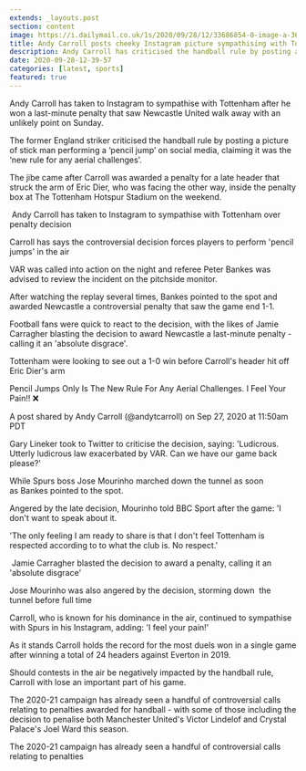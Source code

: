 ```yaml
---
extends: _layouts.post
section: content
image: https://i.dailymail.co.uk/1s/2020/09/28/12/33686854-0-image-a-36_1601292733867.jpg 
title: Andy Carroll posts cheeky Instagram picture sympathising with Tottenham 
description: Andy Carroll has criticised the handball rule by posting a picture of stick man performing a pencil jump on social media, claiming it was the new rule for any aerial challenges. 
date: 2020-09-28-12-39-57 
categories: [latest, sports] 
featured: true 
--- 
```

Andy Carroll has taken to Instagram to sympathise with Tottenham after he won a last-minute penalty that saw Newcastle United walk away with an unlikely point on Sunday. 

The former England striker criticised the handball rule by posting a picture of stick man performing a ‘pencil jump’ on social media, claiming it was the ‘new rule for any aerial challenges’.

The jibe came after Carroll was awarded a penalty for a late header that struck the arm of Eric Dier, who was facing the other way, inside the penalty box at The Tottenham Hotspur Stadium on the weekend.  

 Andy Carroll has taken to Instagram to sympathise with Tottenham over penalty decision

Carroll has says the controversial decision forces players to perform 'pencil jumps' in the air

VAR was called into action on the night and referee Peter Bankes was advised to review the incident on the pitchside monitor. 

After watching the replay several times, Bankes pointed to the spot and awarded Newcastle a controversial penalty that saw the game end 1-1. 

Football fans were quick to react to the decision, with the likes of Jamie Carragher blasting the decision to award Newcastle a last-minute penalty - calling it an 'absolute disgrace'. 

Tottenham were looking to see out a 1-0 win before Carroll's header hit off Eric Dier's arm 

 Pencil Jumps Only Is The New Rule For Any Aerial Challenges. I Feel Your Pain!! ❌

A post shared by  Andy Carroll (@andytcarroll) on Sep 27, 2020 at 11:50am PDT

Gary Lineker took to Twitter to criticise the decision, saying: 'Ludicrous. Utterly ludicrous law exacerbated by VAR. Can we have our game back please?' 

While Spurs boss Jose Mourinho marched down the tunnel as soon as Bankes pointed to the spot. 

Angered by the late decision, Mourinho told BBC Sport after the game: 'I don't want to speak about it.

'The only feeling I am ready to share is that I don't feel Tottenham is respected according to to what the club is. No respect.'   

 Jamie Carragher blasted the decision to award a penalty, calling it an 'absolute disgrace'

Jose Mourinho was also angered by the decision, storming down  the tunnel before full time

Carroll, who is known for his dominance in the air, continued to sympathise with Spurs in his Instagram, adding: 'I feel your pain!' 

As it stands Carroll holds the record for the most duels won in a single game after winning a total of 24 headers against Everton in 2019. 

Should contests in the air be negatively impacted by the handball rule, Carroll with lose an important part of his game.  

The 2020-21 campaign has already seen a handful of controversial calls relating to penalties awarded for handball - with some of those including the decision to penalise both Manchester United's Victor Lindelof and Crystal Palace's Joel Ward this season.  

The 2020-21 campaign has already seen a handful of controversial calls relating to penalties 

